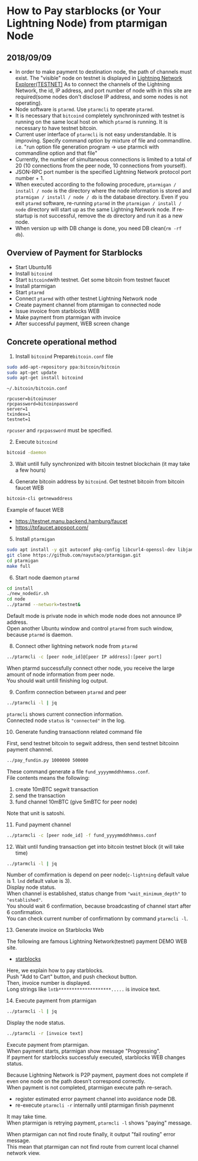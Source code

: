 # How to Pay starblocks (or Your Lightning Node) from ptarmigan Node

## 2018/09/09

- In order to make payment to destination node, the path of channels must exist.
  The "visible" node on testnet is displayed in [Lightning Network Explorer(TESTNET)](https://explorer.acinq.co/#/)
  As to connect the channels of the Lightning Network, the id, IP address, and port number of node with in this site are required(some nodes don't disclose IP address, and some nodes is not operating).
- Node software is `ptarmd`. Use `ptarmcli` to operate `ptarmd`.
- It is necessary that `bitcoind` completely synchroninzed with testnet is running on the same local host on which `ptarmd` is running. It is necessary to have testnet bitcoin.
- Current user interface of `ptarmcli` is not easy understandable. It is improving.
  Specify command option by mixture of file and commandline.
  i.e. "run option file generation program -> use ptarmcli with commandline option and that file"
- Currently, the number of simultaneous connections is limited to a total of 20 (10 connections from the peer node, 10 connections from yourself).
- JSON-RPC port number is the specified Lightning Network protocol port number + 1.
- When executed according to the following procedure, `ptarmigan / install / node` is the directory where the node information is stored and `ptarmigan / install / node / db` is the database directory.
  Even if you exit `ptarmd` software, re-running `ptarmd` in the `ptarmigan / install / node` directory will start up as the same Lightning Network node.
  If re-startup is not successful, remove the `db` directory and run it as a new node.
- When version up with DB change is done, you need DB clean(`rm -rf db`).

## Overview of Payment for Starblocks

- Start Ubuntu16
- Install `bitcoind`
- Start `bitcoind`with testnet. Get some bitcoin from testnet faucet
- Install ptarmigan
- Start `ptarmd`
- Connect `ptarmd` with other testnet Lightning Network node
- Create payment channel from ptarmigan to connected node
- Issue invoice from starblocks WEB
- Make payment from ptarmigan with invoice
- After successful payment, WEB screen change

## Concrete operational method

1. Install `bitcoind`  Prepare`bitcoin.conf` file

```bash
sudo add-apt-repository ppa:bitcoin/bitcoin
sudo apt-get update
sudo apt-get install bitcoind
```

`~/.bitcoin/bitcoin.conf`

```text
rpcuser=bitcoinuser
rpcpassword=bitcoinpassword
server=1
txindex=1
testnet=1
```

`rpcuser` and `rpcpassword` must be specified.

2. Execute `bitcoind`

```bash
bitcoid -daemon
```

3. Wait untill fully synchronized with bitcoin testnet blockchain (it may take a few hours)

4. Generate bitcoin address by `bitcoind`. Get testnet bitcoin from bitcoin faucet WEB

```bash
bitcoin-cli getnewaddress
```

Example of faucet WEB

- https://testnet.manu.backend.hamburg/faucet
- https://tpfaucet.appspot.com/

5. Install `ptarmigan`

```bash
sudo apt install -y git autoconf pkg-config libcurl4-openssl-dev libjansson-dev libev-dev libboost-all-dev build-essential libtool jq bc
git clone https://github.com/nayutaco/ptarmigan.git
cd ptarmigan
make full
```

6. Start node daemon `ptarmd`

```bash
cd install
./new_nodedir.sh
cd node
../ptarmd --network=testnet&
```

Default mode is private node in which mode node does not announce IP address.  
Open another Ubuntu window and control `ptarmd` from such window, because `ptarmd` is daemon.

8. Connect other lightning network node from `ptarmd`

```bash
../ptarmcli -c [peer node_id]@[peer IP address]:[peer port]
```

When ptarmd successfully connect other node, you receive the large amount of node information from peer node.  
You should wait untill finishing log output.

9. Confirm connection between  `ptarmd` and peer

```bash
../ptarmcli -l | jq
```

`ptarmcli` shows current connection information.  
Connected node `status` is `"connected"` in the log.  

10. Generate funding transactionn related command file

First, send testnet bitcoin to segwit address, then send testnet bitcoinn payment channnel.

```bash
../pay_fundin.py 1000000 500000
```

These command generate a file `fund_yyyymmddhhmmss.conf`.  
File contents means the following:

  1. create 10mBTC segwit transaction
  2. send the transaction
  3. fund channel 10mBTC (give 5mBTC for peer node)

Note that unit is satoshi.

11. Fund payment channel

```bash
../ptarmcli -c [peer node_id] -f fund_yyyymmddhhmmss.conf
```

12. Wait until funding transaction get into bitcoin testnet block (it will take time)

```bash
../ptarmcli -l | jq
```

Number of comfirmation is depend on peer node(`c-lightning` default value is 1. `lnd` default value is 3).  
Display node status.  
When channel is established, status change from `"wait_minimum_depth"` to `"established"`.  
You should wait 6 confirmation, because broadcasting of channel start after 6 confirmation.  
You can check current number of confirmationn by command `ptarmcli -l`.

13. Generate invoice on Starblocks Web

The following are famous Lightning Network(testnet) payment DEMO WEB site.

- [starblocks](https://starblocks.acinq.co/#/)

Here, we explain how to pay starblocks.  
Push "Add to Cart" button, and push checkout button.  
Then, invoice number is displayed.  
Long strings like `lntb********************.....` is invoice text.

14. Execute payment from ptarmigan

```bash
../ptarmcli -l | jq
```

Display the node status.

```bash
../ptarmcli -r [invoice text]
```

Execute payment from ptarmigan.  
When payment starts, ptarmigan show message "Progressing".  
If payment for starblocks successfuly executed, starblocks WEB changes status.

Because Lightning Network is P2P payment, payment does not complete if even one node on the path doesn't correspond correctly.  
When payment is not completed, ptarmigan execute path re-serach.

- register estimated error payment channel into avoidance node DB.
- re-execute `ptarmcli -r` internally until ptarmigan finish paymennt

It may take time.  
When ptarmigan is retrying payment, `ptarmcli -l` shows "paying" message.  

When ptarmigan can not find route finally, it output "fail routing" error message.  
This mean that ptarmigan can not find route from current local channel network view.
